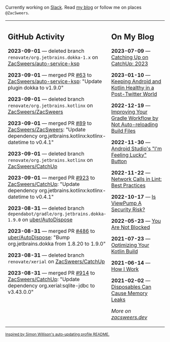 Currently working on [Slack](https://slack.com/). Read [my blog](https://zacsweers.dev/) or follow me on places `@ZacSweers`.

<table><tr><td valign="top" width="60%">

## GitHub Activity
<!-- githubActivity starts -->
**2023-09-01** — deleted branch `renovate/org.jetbrains.dokka-1.x` on [ZacSweers/auto-service-ksp](https://github.com/ZacSweers/auto-service-ksp)

**2023-09-01** — merged PR [#63](https://github.com/ZacSweers/auto-service-ksp/pull/63) to [ZacSweers/auto-service-ksp](https://github.com/ZacSweers/auto-service-ksp): "Update plugin dokka to v1.9.0"

**2023-09-01** — deleted branch `renovate/org.jetbrains.kotlinx` on [ZacSweers/ZacSweers](https://github.com/ZacSweers/ZacSweers)

**2023-09-01** — merged PR [#89](https://github.com/ZacSweers/ZacSweers/pull/89) to [ZacSweers/ZacSweers](https://github.com/ZacSweers/ZacSweers): "Update dependency org.jetbrains.kotlinx:kotlinx-datetime to v0.4.1"

**2023-09-01** — deleted branch `renovate/org.jetbrains.kotlinx` on [ZacSweers/CatchUp](https://github.com/ZacSweers/CatchUp)

**2023-09-01** — merged PR [#923](https://github.com/ZacSweers/CatchUp/pull/923) to [ZacSweers/CatchUp](https://github.com/ZacSweers/CatchUp): "Update dependency org.jetbrains.kotlinx:kotlinx-datetime to v0.4.1"

**2023-08-31** — deleted branch `dependabot/gradle/org.jetbrains.dokka-1.9.0` on [uber/AutoDispose](https://github.com/uber/AutoDispose)

**2023-08-31** — merged PR [#486](https://github.com/uber/AutoDispose/pull/486) to [uber/AutoDispose](https://github.com/uber/AutoDispose): "Bump org.jetbrains.dokka from 1.8.20 to 1.9.0"

**2023-08-31** — deleted branch `renovate/xerial` on [ZacSweers/CatchUp](https://github.com/ZacSweers/CatchUp)

**2023-08-31** — merged PR [#914](https://github.com/ZacSweers/CatchUp/pull/914) to [ZacSweers/CatchUp](https://github.com/ZacSweers/CatchUp): "Update dependency org.xerial:sqlite-jdbc to v3.43.0.0"
<!-- githubActivity ends -->
</td><td valign="top" width="40%">

## On My Blog
<!-- blog starts -->
**2023-07-09** — [Catching Up on CatchUp: 2023](https://www.zacsweers.dev/catching-up-on-catchup-2023/)

**2023-01-10** — [Keeping Android and Kotlin Healthy in a Post-Twitter World](https://www.zacsweers.dev/keeping-android-healthy/)

**2022-12-19** — [Improving Your Gradle Workflow by Not Auto-reloading Build Files](https://www.zacsweers.dev/improving-your-workflow-by-not-auto-reloading-build-files/)

**2022-11-30** — [Android Studio's "I'm Feeling Lucky" Button](https://www.zacsweers.dev/android-studios-im-feeling-lucky-button/)

**2022-11-22** — [Network Calls in Lint: Best Practices](https://www.zacsweers.dev/network-calls-in-lint-best-practices/)

**2022-10-17** — [Is ViewPump A Security Risk?](https://www.zacsweers.dev/is-viewpump-a-security-risk/)

**2022-05-23** — [You Are Not Blocked](https://www.zacsweers.dev/you-are-not-blocked/)

**2021-07-23** — [Optimizing Your Kotlin Build](https://www.zacsweers.dev/optimizing-your-kotlin-build/)

**2021-06-14** — [How I Work](https://www.zacsweers.dev/how-i-work/)

**2021-02-02** — [Disposables Can Cause Memory Leaks](https://www.zacsweers.dev/disposables-can-cause-memory-leaks/)
<!-- blog ends -->
_More on [zacsweers.dev](https://zacsweers.dev/)_
</td></tr></table>

<sub><a href="https://simonwillison.net/2020/Jul/10/self-updating-profile-readme/">Inspired by Simon Willison's auto-updating profile README.</a></sub>